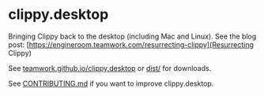 # clippy.desktop

Bringing Clippy back to the desktop (including Mac and Linux). See the blog post: [https://engineroom.teamwork.com/resurrecting-clippy](Resurrecting Clippy)

See [teamwork.github.io/clippy.desktop](https://teamwork.github.io/clippy.desktop) or [dist/](dist/) for downloads.

See [CONTRIBUTING.md](CONTRIBUTING.md) if you want to improve clippy.desktop.
